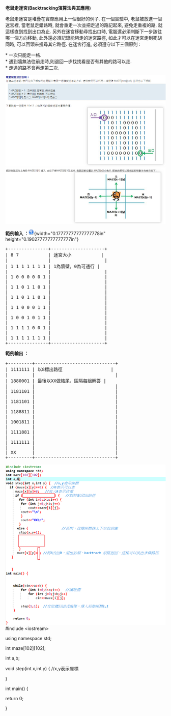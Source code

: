 ﻿**老鼠走迷宮(Backtracking演算法與其應用)**

老鼠走迷宮是堆疊在實際應用上一個很好的例子. 在一個實驗中,
老鼠被放進一個迷宮裡, 當老鼠走錯路時, 就會重走一次並把走過的路記起來,
避免走重複的路, 就這樣直到找到出口為止. 另外在迷宮移動尋找出口時,
電腦還必須判斷下一步該往哪一個方向移動, 此外還必須記錄能夠走的迷宮路徑,
如此才可以在迷宮走到死胡同時, 可以回頭來搜尋其它路徑. 在迷宮行進,
必須遵守以下三個原則 :

\* 一次只能走一格.\
\* 遇到牆無法往前走時,則退回一步找找看是否有其他的路可以走.\
\* 走過的路不會再走第二次.

![](./img/media/image1.png)![](./img/media/image2.png)

**範例輸入
：**![help](./img/media/image3.png){width="0.17777777777777778in"
height="0.19027777777777777in"}
<pre>
+---------------+--------------------+
| 8 7           | 迷宮大小           |
|               |                    |
| 1 1 1 1 1 1 1 | 1為牆壁，0為可通行 |
|               |                    |
| 1 0 0 0 0 0 1 |                    |
|               |                    |
| 1 1 0 1 1 0 1 |                    |
|               |                    |
| 1 1 0 1 1 0 1 |                    |
|               |                    |
| 1 1 0 0 0 1 1 |                    |
|               |                    |
| 1 0 0 1 0 1 1 |                    |
|               |                    |
| 1 1 1 1 0 0 1 |                    |
|               |                    |
| 1 1 1 1 1 1 1 |                    |
+---------------+--------------------+
</pre>
**範例輸出 ：**
<pre>
+---------+------------------------------+
| 1111111 | 以8標出路徑                  |
|         |                              |
| 1880001 | 最後以XX做結尾，區隔每組解答 |
|         |                              |
| 1181101 |                              |
|         |                              |
| 1181101 |                              |
|         |                              |
| 1188811 |                              |
|         |                              |
| 1001811 |                              |
|         |                              |
| 1111881 |                              |
|         |                              |
| 1111111 |                              |
|         |                              |
| XX      |                              |
+---------+------------------------------+
</pre>
![](./img/media/image4.png)\#include \<iostream\>

using namespace std;

int maze\[102\]\[102\];

int a,b;

void step(int x,int y) { //x,y表示座標

}

int main() {

return 0;

}
